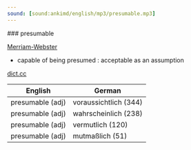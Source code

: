 ```yaml
---
sound: [sound:ankimd/english/mp3/presumable.mp3]
---
```


\### presumable

[Merriam-Webster](https://www.merriam-webster.com/dictionary/presumable)

- capable of being presumed : acceptable as an assumption

[dict.cc](https://www.dict.cc/presumable)

| English        | German       |
| -------------- | ------------ |
| presumable (adj) | voraussichtlich (344) |
| presumable (adj) | wahrscheinlich (238) |
| presumable (adj) | vermutlich (120) |
| presumable (adj) | mutmaßlich (51) |
